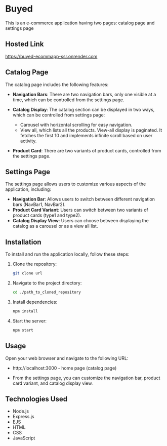 # Buyed

This is an e-commerce application having two pages: catalog page and settings page

## Hosted Link
https://buyed-ecommapp-ssr.onrender.com

## Catalog Page

The catalog page includes the following features:

- **Navigation Bars**: There are two navigation bars, only one visible at a time, which can be controlled from the settings page.
- **Catalog Display**: The catalog section can be displayed in two ways, which can be controlled from settings page:
  - Carousel with horizontal scrolling for easy navigation.
  - View all, which lists all the products. View-all display is paginated. It fetches the first 10 and implements infinite scroll based on user activity.

- **Product Card**: There are two variants of product cards, controlled from the settings page.

## Settings Page

The settings page allows users to customize various aspects of the application, including:

- **Navigation Bar**: Allows users to switch between different navigation bars (NavBar1, NavBar2).
- **Product Card Variant**: Users can switch between two variants of product cards (type1 and type2).
- **Catalog Display View**: Users can choose between displaying the catalog as a carousel or as a view all list.

## Installation

To install and run the application locally, follow these steps:
1. Clone the repository:
   ```bash
   git clone url
2. Navigate to the project directory:
    ```bash
    cd ./path_to_cloned_repository
3. Install dependencies:
   ```bash
   npm install
4. Start the server:
   ```bash
   npm start
## Usage
 Open your web browser and navigate to the following URL:
-  http://localhost:3000 - home page (catalog page)


- From the settings page, you can customize the navigation bar, product card variant, and catalog display view.




## Technologies Used

- Node.js
- Express.js
- EJS
- HTML
- CSS
- JavaScript
